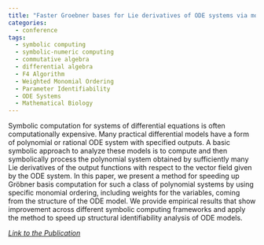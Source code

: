 ```yaml
---
title: "Faster Groebner bases for Lie derivatives of ODE systems via monomial orderings"
categories:
  - conference
tags:
  - symbolic computing
  - symbolic-numeric computing
  - commutative algebra
  - differential algebra
  - F4 Algorithm
  - Weighted Monomial Ordering
  - Parameter Identifiability
  - ODE Systems
  - Mathematical Biology
---
```


Symbolic computation for systems of differential equations is often computationally expensive. Many practical differential models have a form of polynomial or rational ODE system with specified outputs. A basic symbolic approach to analyze these models is to compute and then symbolically process the polynomial system obtained by sufficiently many Lie derivatives of the output functions with respect to the vector field given by the ODE system. In this paper, we present a method for speeding up Gröbner basis computation for such a class of polynomial systems by using specific monomial ordering, including weights for the variables, coming from the structure of the ODE model. We provide empirical results that show improvement across different symbolic computing frameworks and apply the method to speed up structural identifiability analysis of ODE models.

<cite><a href="https://dl.acm.org/doi/abs/10.1145/3666000.3669695">Link to the Publication</a></cite>

